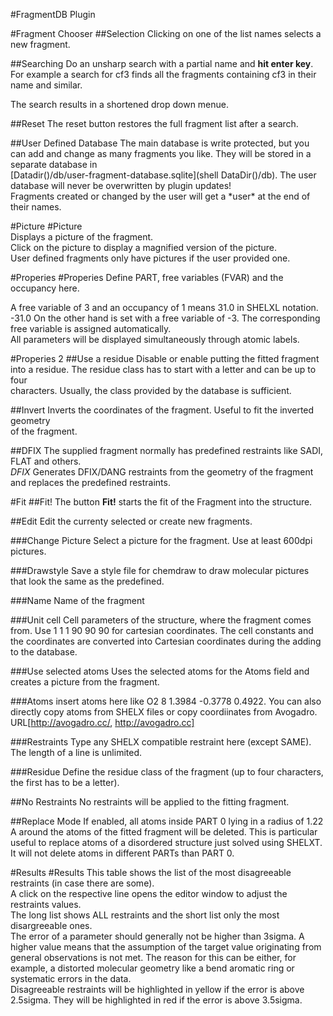 #FragmentDB Plugin

#Fragment Chooser
##Selection
Clicking on one of the list names selects a new fragment.

##Searching
Do an unsharp search with a partial name and **hit enter key**. 
For example a search for cf3 finds all the fragments containing cf3 in their 
name and similar.  

The search results in a shortened drop down menue.
  
##Reset
The reset button restores the full fragment list after a search.
  
##User Defined Database
The main database is write protected, but you can add and change as many 
fragments you like. They will be stored in a separate database in  
[Datadir()/db/user-fragment-database.sqlite](shell DataDir()/db). 
The user database will never be overwritten by plugin updates!  
Fragments created or changed by the user will get a \*user\* at the end of their names.  
    

#Picture
#Picture    
Displays a picture of the fragment.   
Click on the picture to display a magnified version of the picture.  
User defined fragments only have pictures if the user provided one.

#Properies
#Properies 
Define PART, free variables (FVAR) and the occupancy here. 
  
A free variable of 3 and an occupancy of 1 means 31.0 in SHELXL notation. 
-31.0 On the other hand is set with a free variable of -3. The corresponding free
variable is assigned automatically.  
All parameters will be displayed simultaneously through atomic labels.

#Properies 2
##Use a residue 
Disable or enable putting the fitted fragment into a residue. 
The residue class has to start with a letter and can be up to four  
characters. Usually, the class provided by the database is sufficient.

##Invert
Inverts the coordinates of the fragment. Useful to fit the inverted geometry  
of the fragment.

##DFIX
The supplied fragment normally has predefined restraints like 
SADI, FLAT and others.  
*DFIX* Generates DFIX/DANG restraints from the geometry of the fragment and 
replaces the predefined restraints. 


#Fit
##Fit!
The button <b>Fit!</b> starts the fit of the Fragment into the structure. 

##Edit
Edit the currenty selected or create new fragments.
  
###Change Picture
Select a picture for the fragment. Use at least 600dpi pictures.
  
###Drawstyle
Save a style file for chemdraw to draw molecular pictures that look 
the same as the predefined.
 
###Name
Name of the fragment

###Unit cell 
Cell parameters of the structure, where the fragment comes from. 
Use 1 1 1 90 90 90 for cartesian coordinates. The cell constants and the 
coordinates are converted into Cartesian coordinates during the adding to 
the database.

###Use selected atoms
Uses the selected atoms for the Atoms field and creates a picture from the 
fragment.

###Atoms 
insert atoms here like O2  8  1.3984  -0.3778   0.4922. You can also 
directly copy atoms from SHELX files or copy coordiinates from Avogadro. 
URL[http://avogadro.cc/, http://avogadro.cc]

###Restraints
Type any SHELX compatible restraint here (except SAME). 
The length of a line is unlimited.

###Residue
Define the residue class of the fragment (up to four characters, the first has to be a letter). 

##No Restraints
No restraints will be applied to the fitting fragment.

##Replace Mode
If enabled, all atoms inside PART 0 lying in a radius of 1.22 A around the 
atoms of the fitted fragment will be deleted. This is particular useful to 
replace atoms of a disordered structure just solved using SHELXT.  
It will not delete atoms in different PARTs than PART 0. 


#Results
#Results
This table shows the list of the most disagreeable restraints (in case there are some).  
A click on the respective line opens the editor window to adjust the restraints values.  
The long list shows ALL restraints and the short list only the most disargreeable ones.  
The error of a parameter should generally not be higher than 3sigma. A higher 
value means that the assumption of the target value originating from 
general observations is not met. The reason for this can be either, for 
example, a distorted molecular geometry like a bend aromatic ring or 
systematic errors in the data.  
Disagreeable restraints will be highlighted in yellow if the error is above 
2.5sigma. They will be highlighted in red if the error is above 3.5sigma. 
